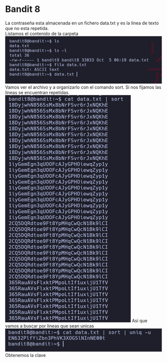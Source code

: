 # Bandit 8

La contraseña esta almacenada en un fichero data.txt y es la linea de texto que no esta repetida. \
Listamos el contenido de la carpeta
![label text](imgs/01.png)
Vamos ver el archivo y a organizarlo con el comando sort. Si nos fijamos las lineas se encuentran repetidas.
![label text](imgs/02.png)
Asi que vamos a buscar por lineas que sean unicas
![label text](imgs/03.png)
Obtenemos la clave

